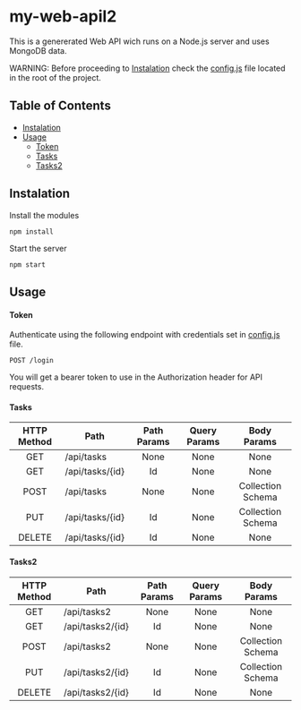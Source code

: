 # my-web-apil2
 This is a genererated Web API wich runs on a Node.js server and uses MongoDB data.

 WARNING: Before proceeding to [Instalation](#Instalation) check the [config.js](config.js) file located in the root of the project.

 ## Table of Contents
 * [Instalation](#Instalation)
 * [Usage](#Usage)
	 * [Token](#Token)
	 * [Tasks](#Tasks)
	 * [Tasks2](#Tasks2)

 ## Instalation
 Install the modules
 ```
 npm install
 ```
 Start the server
 ```
 npm start
 ```

 ## Usage

 #### Token
 Authenticate using the following endpoint with credentials set in [config.js](config.js) file.
 ``` 
 POST /login 
 ```
 You will get a bearer token to use in the Authorization header for API requests.
 
 #### Tasks
 |HTTP Method|Path | Path Params | Query Params | Body Params |
 |:-------------:|-------------|:-------------:|:-------------:|:-----:|
 |GET| /api/tasks|None|None|None|
 |GET| /api/tasks/{id}|Id|None|None|
 |POST| /api/tasks|None|None|Collection Schema|
 |PUT| /api/tasks/{id}|Id|None|Collection Schema|
 |DELETE| /api/tasks/{id}|Id|None|None|
 #### Tasks2
 |HTTP Method|Path | Path Params | Query Params | Body Params |
 |:-------------:|-------------|:-------------:|:-------------:|:-----:|
 |GET| /api/tasks2|None|None|None|
 |GET| /api/tasks2/{id}|Id|None|None|
 |POST| /api/tasks2|None|None|Collection Schema|
 |PUT| /api/tasks2/{id}|Id|None|Collection Schema|
 |DELETE| /api/tasks2/{id}|Id|None|None|